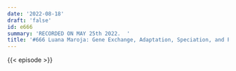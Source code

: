 ```yaml
---
date: '2022-08-18'
draft: 'false'
id: e666
summary: 'RECORDED ON MAY 25th 2022.  '
title: '#666 Luana Maroja: Gene Exchange, Adaptation, Speciation, and Phylogeography'
---
```

{{< episode >}}
